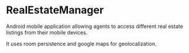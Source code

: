 # RealEstateManager

Android mobile application allowing agents to access different real estate listings from their mobile devices. 

It uses room persistence and google maps for geolocalization.
